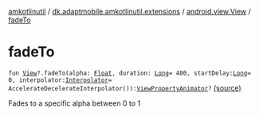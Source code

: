 [amkotlinutil](../../index.md) / [dk.adaptmobile.amkotlinutil.extensions](../index.md) / [android.view.View](index.md) / [fadeTo](./fade-to.md)

# fadeTo

`fun `[`View`](https://developer.android.com/reference/android/view/View.html)`?.fadeTo(alpha: `[`Float`](https://kotlinlang.org/api/latest/jvm/stdlib/kotlin/-float/index.html)`, duration: `[`Long`](https://kotlinlang.org/api/latest/jvm/stdlib/kotlin/-long/index.html)` = 400, startDelay: `[`Long`](https://kotlinlang.org/api/latest/jvm/stdlib/kotlin/-long/index.html)` = 0, interpolator: `[`Interpolator`](https://developer.android.com/reference/android/view/animation/Interpolator.html)` = AccelerateDecelerateInterpolator()): `[`ViewPropertyAnimator`](https://developer.android.com/reference/android/view/ViewPropertyAnimator.html)`?` [(source)](https://github.com/adaptmobile-organization/amkotlinutil/tree/master/amkotlinutil/src/main/java/dk/adaptmobile/amkotlinutil/extensions/ViewAnimationExtensions.kt#L65)

Fades to a specific alpha between 0 to 1

